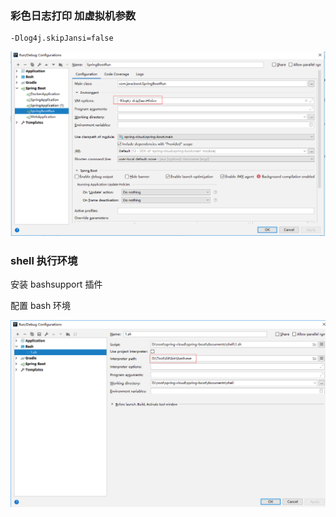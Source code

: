 ### 彩色日志打印 加虚拟机参数

    -Dlog4j.skipJansi=false
    
![](documents/image/1.png)

### shell 执行环境

安装 bashsupport 插件

配置 bash 环境

![](documents/image/2.png)
